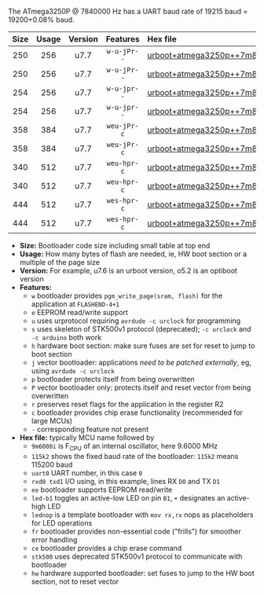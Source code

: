 The ATmega3250P @ 7840000 Hz has a UART baud rate of 19215 baud = 19200+0.08% baud.

|Size|Usage|Version|Features|Hex file|
|:-:|:-:|:-:|:-:|:--|
|250|256|u7.7|`w-u-jPr--`|[urboot+atmega3250p++7m8400i+++19k2_uart0_rxe0_txe1_led+b7.hex](https://raw.githubusercontent.com/stefanrueger/urboot.hex/main/mcus/atmega3250p/internal_oscillator/fint++7m8400_Hz/br+++19k2_bps/urboot+atmega3250p++7m8400i+++19k2_uart0_rxe0_txe1_led+b7.hex)|
|250|256|u7.7|`w-u-jPr--`|[urboot+atmega3250p++7m8400i+++19k2_uart0_rxe0_txe1_lednop.hex](https://raw.githubusercontent.com/stefanrueger/urboot.hex/main/mcus/atmega3250p/internal_oscillator/fint++7m8400_Hz/br+++19k2_bps/urboot+atmega3250p++7m8400i+++19k2_uart0_rxe0_txe1_lednop.hex)|
|254|256|u7.7|`w-u-jpr--`|[urboot+atmega3250p++7m8400i+++19k2_uart0_rxe0_txe1_led+b7_fr.hex](https://raw.githubusercontent.com/stefanrueger/urboot.hex/main/mcus/atmega3250p/internal_oscillator/fint++7m8400_Hz/br+++19k2_bps/urboot+atmega3250p++7m8400i+++19k2_uart0_rxe0_txe1_led+b7_fr.hex)|
|254|256|u7.7|`w-u-jpr--`|[urboot+atmega3250p++7m8400i+++19k2_uart0_rxe0_txe1_lednop_fr.hex](https://raw.githubusercontent.com/stefanrueger/urboot.hex/main/mcus/atmega3250p/internal_oscillator/fint++7m8400_Hz/br+++19k2_bps/urboot+atmega3250p++7m8400i+++19k2_uart0_rxe0_txe1_lednop_fr.hex)|
|358|384|u7.7|`weu-jPr-c`|[urboot+atmega3250p++7m8400i+++19k2_uart0_rxe0_txe1_ee_led+b7_fr_ce.hex](https://raw.githubusercontent.com/stefanrueger/urboot.hex/main/mcus/atmega3250p/internal_oscillator/fint++7m8400_Hz/br+++19k2_bps/urboot+atmega3250p++7m8400i+++19k2_uart0_rxe0_txe1_ee_led+b7_fr_ce.hex)|
|358|384|u7.7|`weu-jPr-c`|[urboot+atmega3250p++7m8400i+++19k2_uart0_rxe0_txe1_ee_lednop_fr_ce.hex](https://raw.githubusercontent.com/stefanrueger/urboot.hex/main/mcus/atmega3250p/internal_oscillator/fint++7m8400_Hz/br+++19k2_bps/urboot+atmega3250p++7m8400i+++19k2_uart0_rxe0_txe1_ee_lednop_fr_ce.hex)|
|340|512|u7.7|`weu-hpr-c`|[urboot+atmega3250p++7m8400i+++19k2_uart0_rxe0_txe1_ee_led+b7_fr_ce_hw.hex](https://raw.githubusercontent.com/stefanrueger/urboot.hex/main/mcus/atmega3250p/internal_oscillator/fint++7m8400_Hz/br+++19k2_bps/urboot+atmega3250p++7m8400i+++19k2_uart0_rxe0_txe1_ee_led+b7_fr_ce_hw.hex)|
|340|512|u7.7|`weu-hpr-c`|[urboot+atmega3250p++7m8400i+++19k2_uart0_rxe0_txe1_ee_lednop_fr_ce_hw.hex](https://raw.githubusercontent.com/stefanrueger/urboot.hex/main/mcus/atmega3250p/internal_oscillator/fint++7m8400_Hz/br+++19k2_bps/urboot+atmega3250p++7m8400i+++19k2_uart0_rxe0_txe1_ee_lednop_fr_ce_hw.hex)|
|444|512|u7.7|`wes-hpr-c`|[urboot+atmega3250p++7m8400i+++19k2_uart0_rxe0_txe1_ee_led+b7_fr_ce_stk500_hw.hex](https://raw.githubusercontent.com/stefanrueger/urboot.hex/main/mcus/atmega3250p/internal_oscillator/fint++7m8400_Hz/br+++19k2_bps/urboot+atmega3250p++7m8400i+++19k2_uart0_rxe0_txe1_ee_led+b7_fr_ce_stk500_hw.hex)|
|444|512|u7.7|`wes-hpr-c`|[urboot+atmega3250p++7m8400i+++19k2_uart0_rxe0_txe1_ee_lednop_fr_ce_stk500_hw.hex](https://raw.githubusercontent.com/stefanrueger/urboot.hex/main/mcus/atmega3250p/internal_oscillator/fint++7m8400_Hz/br+++19k2_bps/urboot+atmega3250p++7m8400i+++19k2_uart0_rxe0_txe1_ee_lednop_fr_ce_stk500_hw.hex)|

- **Size:** Bootloader code size including small table at top end
- **Usage:** How many bytes of flash are needed, ie, HW boot section or a multiple of the page size
- **Version:** For example, u7.6 is an urboot version, o5.2 is an optiboot version
- **Features:**
  + `w` bootloader provides `pgm_write_page(sram, flash)` for the application at `FLASHEND-4+1`
  + `e` EEPROM read/write support
  + `u` uses urprotocol requiring `avrdude -c urclock` for programming
  + `s` uses skeleton of STK500v1 protocol (deprecated); `-c urclock` and `-c arduino` both work
  + `h` hardware boot section: make sure fuses are set for reset to jump to boot section
  + `j` vector bootloader: applications *need to be patched externally*, eg, using `avrdude -c urclock`
  + `p` bootloader protects itself from being overwritten
  + `P` vector bootloader only: protects itself and reset vector from being overwritten
  + `r` preserves reset flags for the application in the register R2
  + `c` bootloader provides chip erase functionality (recommended for large MCUs)
  + `-` corresponding feature not present
- **Hex file:** typically MCU name followed by
  + `9m6000i` is F<sub>CPU</sub> of an internal oscillator, here 9.6000 MHz
  + `115k2` shows the fixed baud rate of the bootloader: `115k2` means 115200 baud
  + `uart0` UART number, in this case `0`
  + `rxd0 txd1` I/O using, in this example, lines RX `D0` and TX `D1`
  + `ee` bootloader supports EEPROM read/write
  + `led-b1` toggles an active-low LED on pin `B1`, `+` designates an active-high LED
  + `lednop` is a template bootloader with `mov rx,rx` nops as placeholders for LED operations
  + `fr` bootloader provides non-essential code ("frills") for smoother error handling
  + `ce` bootloader provides a chip erase command
  + `stk500` uses deprecated STK500v1 protocol to communicate with bootloader
  + `hw` hardware supported bootloader: set fuses to jump to the HW boot section, not to reset vector
